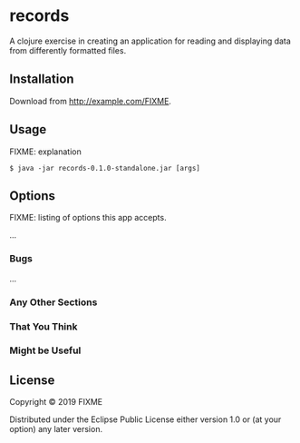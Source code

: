 # records

A clojure exercise in creating an application for reading and displaying data from differently formatted files.

## Installation

Download from http://example.com/FIXME.

## Usage

FIXME: explanation

    $ java -jar records-0.1.0-standalone.jar [args]

## Options

FIXME: listing of options this app accepts.

...

### Bugs

...

### Any Other Sections
### That You Think
### Might be Useful

## License

Copyright © 2019 FIXME

Distributed under the Eclipse Public License either version 1.0 or (at
your option) any later version.
